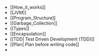- [[How_it_works]]
- [[JVM]]
- [[Program_Structure]]
- [[Garbage_Collection]]
- [[Types]]
- [[Encapsulation]]
- [[TDD| Test Driven Development (TDD)]]
- [[Plan| Plan before writing code]]
- 